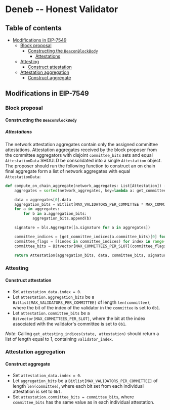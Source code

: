# Deneb -- Honest Validator

## Table of contents

<!-- TOC -->
<!-- START doctoc generated TOC please keep comment here to allow auto update -->
<!-- DON'T EDIT THIS SECTION, INSTEAD RE-RUN doctoc TO UPDATE -->

- [Modifications in EIP-7549](#modifications-in-eip-7549)
  - [Block proposal](#block-proposal)
    - [Constructing the `BeaconBlockBody`](#constructing-the-beaconblockbody)
      - [Attestations](#attestations)
  - [Attesting](#attesting)
    - [Construct attestation](#construct-attestation)
  - [Attestation aggregation](#attestation-aggregation)
    - [Construct aggregate](#construct-aggregate)

<!-- END doctoc generated TOC please keep comment here to allow auto update -->
<!-- /TOC -->

## Modifications in EIP-7549

### Block proposal

#### Constructing the `BeaconBlockBody`

##### Attestations

The network attestation aggregates contain only the assigned committee attestations.
Attestation aggregates received by the block proposer from the committee aggregators with disjoint `committee_bits` sets and equal `AttestationData` SHOULD be consolidated into a single `Attestation` object.
The proposer should run the following function to construct an on chain final aggregate form a list of network aggregates with equal `AttestationData`:

```python
def compute_on_chain_aggregate(network_aggregates: List[Attestation]) -> Attestation:
    aggregates = sorted(network_aggregates, key=lambda a: get_committee_indices(a.committee_bits)[0])

    data = aggregates[0].data
    aggregation_bits = Bitlist[MAX_VALIDATORS_PER_COMMITTEE * MAX_COMMITTEES_PER_SLOT]()
    for a in aggregates:
        for b in a.aggregation_bits:
            aggregation_bits.append(b)

    signature = bls.Aggregate([a.signature for a in aggregates])

    committee_indices = [get_committee_indices(a.committee_bits)[0] for a in aggregates]
    committee_flags = [(index in committee_indices) for index in range(0, MAX_COMMITTEES_PER_SLOT)]        
    committee_bits = Bitvector[MAX_COMMITTEES_PER_SLOT](committee_flags)

    return Attestation(aggregation_bits, data, committee_bits, signature)
```

### Attesting

#### Construct attestation

- Set `attestation_data.index = 0`.
- Let `attestation.aggregation_bits` be a `Bitlist[MAX_VALIDATORS_PER_COMMITTEE]` of length `len(committee)`, where the bit of the index of the validator in the `committee` is set to `0b1`.
- Let `attestation.committee_bits` be a `Bitvector[MAX_COMMITTEES_PER_SLOT]`, where the bit at the index associated with the validator's committee is set to `0b1`.

*Note*: Calling `get_attesting_indices(state, attestation)` should return a list of length equal to 1, containing `validator_index`.

### Attestation aggregation

#### Construct aggregate

- Set `attestation_data.index = 0`.
- Let `aggregation_bits` be a `Bitlist[MAX_VALIDATORS_PER_COMMITTEE]` of length `len(committee)`, where each bit set from each individual attestation is set to `0b1`.
- Set `attestation.committee_bits = committee_bits`, where `committee_bits` has the same value as in each individual attestation.

